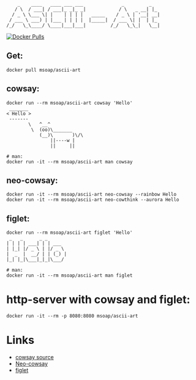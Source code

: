 ```
    _    ____   ____ ___ ___              _         _
   / \  / ___| / ___|_ _|_ _|            / \   _ __| |_
  / _ \ \___ \| |    | | | |   _____    / _ \ | '__| __|
 / ___ \ ___) | |___ | | | |  |_____|  / ___ \| |  | |_
/_/   \_\____/ \____|___|___|         /_/   \_\_|   \__|
```

[![Docker Pulls](https://img.shields.io/docker/pulls/msoap/ascii-art.svg?maxAge=3600)](https://hub.docker.com/r/msoap/ascii-art/)

## Get:

    docker pull msoap/ascii-art

## cowsay:

    docker run --rm msoap/ascii-art cowsay 'Hello'
     _______
    < Hello >
     -------
            \   ^__^
             \  (oo)\_______
                (__)\       )\/\
                    ||----w |
                    ||     ||
                    
    # man:
    docker run -it --rm msoap/ascii-art man cowsay

## neo-cowsay:

    docker run -it --rm msoap/ascii-art neo-cowsay --rainbow Hello
    docker run -it --rm msoap/ascii-art neo-cowthink --aurora Hello

## figlet:

    docker run --rm msoap/ascii-art figlet 'Hello'
     _   _      _ _
    | | | | ___| | | ___
    | |_| |/ _ \ | |/ _ \
    |  _  |  __/ | | (_) |
    |_| |_|\___|_|_|\___/

    # man:
    docker run -it --rm msoap/ascii-art man figlet

# http-server with cowsay and figlet:

    docker run -it --rm -p 8080:8080 msoap/ascii-art

# Links

  * [cowsay source](https://web.archive.org/web/20111224053105/http://www.nog.net/~tony/warez/cowsay.shtml)
  * [Neo-cowsay](https://github.com/Code-Hex/Neo-cowsay)
  * [figlet](http://www.figlet.org)
